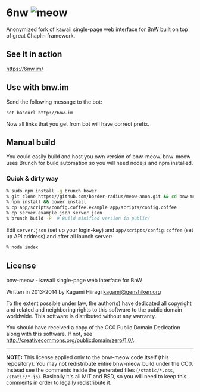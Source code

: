 # 6nw ![meow](https://meow.bnw.im/static/favicon-big.png)

Anonymized fork of kawaii single-page web interface for [BnW](https://github.com/stiletto/bnw) built on top of great Chaplin framework.

## See it in action

https://6nw.im/

## Use with bnw.im

Send the following message to the bot:
```
set baseurl http://6nw.im
```
Now all links that you get from bot will have correct prefix.

## Manual build

You could easily build and host you own version of bnw-meow. bnw-meow uses Brunch for build automation so you will need nodejs and npm installed.

### Quick & dirty way

```bash
% sudo npm install -g brunch bower
% git clone https://github.com/border-radius/meow-anon.git && cd bnw-meow
% npm install && bower install
% cp app/scripts/config.coffee.example app/scripts/config.coffee
% cp server.example.json server.json
% brunch build -P  # Build minified version in public/
```
Edit `server.json` (set up your login-key) and `app/scripts/config.coffee` (set up API address) and after all launch server:

```bash
% node index
```

## License

bnw-meow - kawaii single-page web interface for BnW

Written in 2013-2014 by Kagami Hiiragi <kagami@genshiken.org>

To the extent possible under law, the author(s) have dedicated all copyright and related and neighboring rights to this software to the public domain worldwide. This software is distributed without any warranty.

You should have received a copy of the CC0 Public Domain Dedication along with this software. If not, see <http://creativecommons.org/publicdomain/zero/1.0/>.

---

**NOTE:** This license applied only to the bnw-meow code itself (this repository). You may not redistribute entire bnw-meow build under the CC0. Instead see the comments inside the generated files (`/static/*.css`, `/static/*.js`). Basically it's all MIT and BSD, so you will need to keep this comments in order to legally redistribute it.
